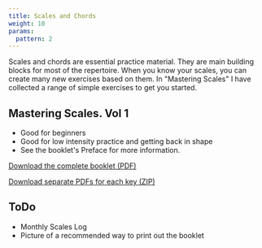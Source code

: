 ```yaml
---
title: Scales and Chords
weight: 10
params:
  pattern: 2
---
```


Scales and chords are essential practice material. They are main building blocks for most of the repertoire.
When you know your scales, you can create many new exercises based on them. In "Mastering Scales" I have collected a range of simple exercises to get you started.

## Mastering Scales. Vol 1

- Good for beginners
- Good for low intensity practice and getting back in shape
- See the booklet's Preface for more information.

[Download the complete booklet (PDF)](./mastering-scales/mastering-scales-2021-complete.pdf)

[Download separate PDFs for each key (ZIP)](./mastering-scales/mastering-scales-2021-separate-files.zip)

## ToDo

- Monthly Scales Log
- Picture of a recommended way to print out the booklet
